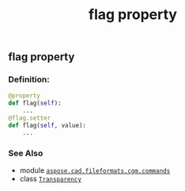 ﻿---
title: flag property
second_title: Aspose.CAD for Python via .NET API References
description: 
type: docs
weight: 80
url: /python-net/aspose.cad.fileformats.cgm.commands/transparency/flag/
is_root: false
---

## flag property

### Definition:
```python
@property
def flag(self):
    ...
@flag.setter
def flag(self, value):
    ...
```

### See Also
* module [`aspose.cad.fileformats.cgm.commands`](../../)
* class [`Transparency`](/cad/python-net/aspose.cad.fileformats.cgm.commands/transparency)
